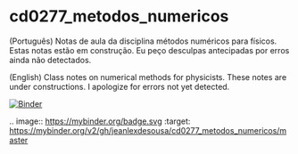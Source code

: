 # cd0277_metodos_numericos
(Português) Notas de aula da disciplina métodos numéricos para físicos. Estas notas estão em construção. Eu peço desculpas antecipadas por erros ainda não detectados. 

(English) Class notes on numerical methods for physicists. These notes are under constructions. I apologize for errors not yet detected.

[![Binder](https://mybinder.org/badge.svg)](https://mybinder.org/v2/gh/jeanlexdesousa/cd0277_metodos_numericos/master)

.. image:: https://mybinder.org/badge.svg :target: https://mybinder.org/v2/gh/jeanlexdesousa/cd0277_metodos_numericos/master
